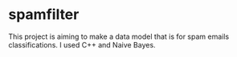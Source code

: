 # spamfilter

This project is aiming to make a data model that is for spam emails classifications. I used C++ and Naive Bayes.

